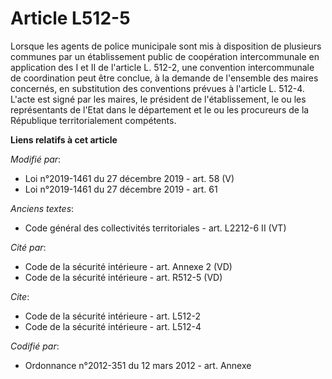 # Article L512-5

Lorsque les agents de police municipale sont mis à disposition de plusieurs communes par un établissement public de
coopération intercommunale en application des I et II de l'article L. 512-2, une convention intercommunale de coordination
peut être conclue, à la demande de l'ensemble des maires concernés, en substitution des conventions prévues à l'article L.
512-4. L'acte est signé par les maires, le président de l'établissement, le ou les représentants de l'Etat dans le
département et le ou les procureurs de la République territorialement compétents.

**Liens relatifs à cet article**

_Modifié par_:

  - Loi n°2019-1461 du 27 décembre 2019 - art. 58 (V)
  - Loi n°2019-1461 du 27 décembre 2019 - art. 61

_Anciens textes_:

  - Code général des collectivités territoriales - art. L2212-6 II (VT)

_Cité par_:

  - Code de la sécurité intérieure - art. Annexe 2 (VD)
  - Code de la sécurité intérieure - art. R512-5 (VD)

_Cite_:

  - Code de la sécurité intérieure - art. L512-2
  - Code de la sécurité intérieure - art. L512-4

_Codifié par_:

  - Ordonnance n°2012-351 du 12 mars 2012 - art. Annexe
